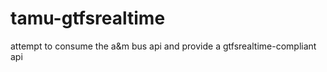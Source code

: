 # tamu-gtfsrealtime
attempt to consume the a&amp;m bus api and provide a gtfsrealtime-compliant api
